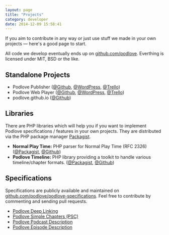 ```yaml
---
layout: page
title: "Projects"
category: developer
date: 2014-12-09 15:58:41
---
```


If you aim to contribute in any way or just use stuff we made in your own projects — here's a good page to start.

All code we develop eventually ends up on [github.com/podlove](https://github.com/podlove). Everthing is licensed under MIT, BSD or the like.

## Standalone Projects

- Podlove Publisher ([@Github](https://github.com/podlove/podlove-publisher), [@WordPress](http://wordpress.org/extend/plugins/podlove-podcasting-plugin-for-wordpress/), [@Trello](https://trello.com/board/podlove-publisher/508293f65573fa3f62004e0a))
- Podlove Web Player ([@Github](https://github.com/podlove/podlove-web-player), [@WordPress](http://wordpress.org/extend/plugins/podlove-web-player/), [@Trello](https://trello.com/board/podlove-web-player/508294115573fa3f62004ebf))
- podlove.github.io ([@Github](https://github.com/podlove/podlove.github.com))

## Libraries

There are PHP libraries which will help you if you want to implement Podlove specifications / features in your own projects. They are distributed via the PHP package manager [Packagist](https://packagist.org/).

- **Normal Play Time:** PHP parser for Normal Play Time (RFC 2326) ([@Packagist](https://packagist.org/packages/podlove/normalplaytime), [@Github](https://github.com/podlove/normalplaytime))
- **Podlove Timeline:** PHP library providing a toolkit to handle various timeline/chapter formats. ([@Packagist](https://packagist.org/packages/podlove/podlove-timeline), [@Github](https://github.com/podlove/podlove-timeline))

## Specifications

Specifications are publicly available and maintained on [github.com/podlove/podlove-specifications](https://github.com/podlove/podlove-specifications). Feel free to contribute by commenting and sending pull requests.

- [Podlove Deep Linking](https://github.com/podlove/podlove-specifications/blob/master/podlove-deep-linking.md)
- [Podlove Simple Chapters (PSC)](https://github.com/podlove/podlove-specifications/blob/master/podlove-simple-chapters.md)
- [Podlove Podcast Description](https://github.com/podlove/podlove-specifications/blob/master/podlove-podcast-description.md)
- [Podlove Episode Description](https://github.com/podlove/podlove-specifications/blob/master/podlove-episode-description.md)


